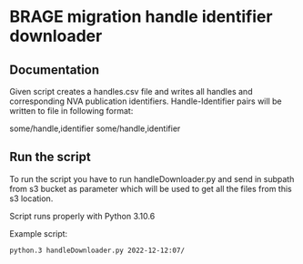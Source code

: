 # BRAGE migration handle identifier downloader

## Documentation

Given script creates a handles.csv file and writes all handles and corresponding NVA publication identifiers.
Handle-Identifier pairs will be written to file in following format:

some/handle,identifier
some/handle,identifier

## Run the script

To run the script you have to run handleDownloader.py and send in subpath from s3 bucket as parameter 
which will be used to get all the files from this s3 location. 

Script runs properly with Python 3.10.6

Example script:
```shell
python.3 handleDownloader.py 2022-12-12:07/
```



